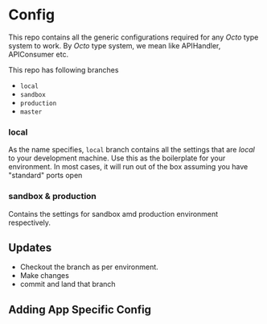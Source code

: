 # Config

This repo contains all the generic configurations required for any *Octo* type system to work. By *Octo* type system, we mean like APIHandler, APIConsumer etc.

This repo has following branches

 - `local`
 - `sandbox`
 - `production`
 - `master`

### local

As the name specifies, `local` branch contains all the settings that are *local* to your development machine. Use this as the boilerplate for your environment. In most cases, it will run out of the box assuming you have "standard" ports open

### sandbox & production

Contains the settings for sandbox amd production environment respectively.

## Updates

 - Checkout the branch as per environment.
 - Make changes
 - commit and land that branch

## Adding App Specific Config


